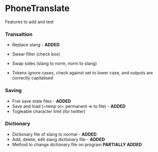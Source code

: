 # PhoneTranslate

Features to add and test

### Transaltion ###
- Replace slang - **ADDED**
- Swear filter (check box)
- Swap sides (slang to norm, norm to slang)

- Tokens ignore cases, check against set to lower case, and outputs are correctly capitalised 

### Saving ###
- Five save state files - **ADDED**
- Save and load (~temp or~ permanent => to file) - **ADDED**
- Togleable character limit (for twitter)

### Dictionary ###
- Dictionary file of slang to normal - **ADDED**
- Add, delete, edit slang dictionary file - **ADDED**
- Method to change dictionary file on program **PARTIALLY ADDED**
